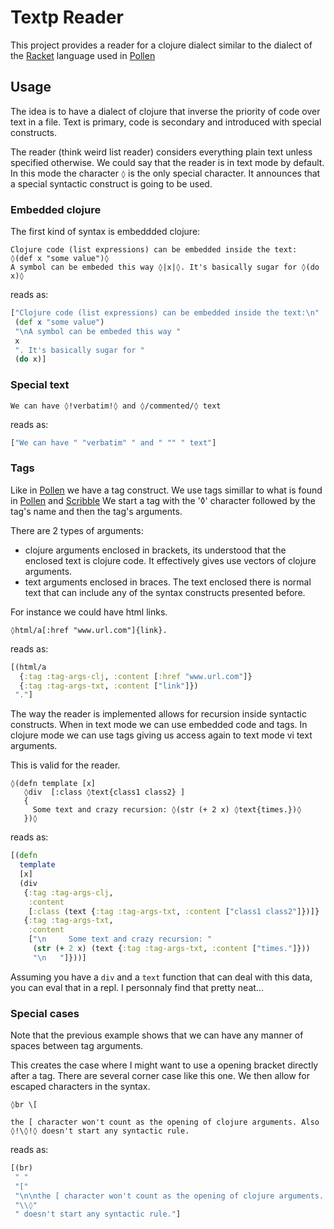 

# Textp Reader

This project provides a reader for a clojure dialect similar to the dialect
of the [Racket](https://racket-lang.org/) language used in [Pollen](https://github.com/mbutterick/pollen)


## Usage
The idea is to have a dialect of clojure that inverse the priority of code over text in a file.
Text is primary, code is secondary and introduced with special constructs.

The reader (think weird list reader) considers everything plain text unless specified otherwise. We could say that the
reader is in text mode by default. In this mode the character `◊` is the only special character.
It announces that a special syntactic construct is going to be used.

### Embedded clojure
The first kind of syntax is embeddded clojure:

```text
Clojure code (list expressions) can be embedded inside the text:
◊(def x "some value")◊
A symbol can be embeded this way ◊|x|◊. It's basically sugar for ◊(do x)◊
```
reads as:
```clojure
["Clojure code (list expressions) can be embedded inside the text:\n"
 (def x "some value")
 "\nA symbol can be embeded this way "
 x
 ". It's basically sugar for "
 (do x)]

```



### Special text
```text
We can have ◊!verbatim!◊ and ◊/commented/◊ text
```
reads as:
```clojure
["We can have " "verbatim" " and " "" " text"]

```



### Tags
Like in [Pollen](https://github.com/mbutterick/pollen) we have a tag construct. We use tags simillar to what is found in [Pollen](https://github.com/mbutterick/pollen) and [Scribble](https://docs.racket-lang.org/scribble/index.html)
We start a tag with the '◊' character followed by the tag's name and then the tag's arguments.

There are 2 types of arguments:
- clojure arguments enclosed in brackets, its understood that the enclosed text is clojure code.
 It effectively gives use vectors of clojure arguments.
- text arguments enclosed in braces. The text enclosed there is normal text that can include any of the syntax
constructs presented before.

For instance we could have html links.
```text
◊html/a[:href "www.url.com"]{link}.
```
reads as:
```clojure
[(html/a
  {:tag :tag-args-clj, :content [:href "www.url.com"]}
  {:tag :tag-args-txt, :content ["link"]})
 "."]

```


The way the reader is implemented allows for recursion inside syntactic constructs. When in text mode we can use
embedded code and tags. In clojure mode we can use tags giving us access again to text mode vi text arguments.

This is valid for the reader.
```text
◊(defn template [x]
   ◊div  [:class ◊text{class1 class2} ]
   {
     Some text and crazy recursion: ◊(str (+ 2 x) ◊text{times.})◊
   })◊
```
reads as:
```clojure
[(defn
  template
  [x]
  (div
   {:tag :tag-args-clj,
    :content
    [:class (text {:tag :tag-args-txt, :content ["class1 class2"]})]}
   {:tag :tag-args-txt,
    :content
    ["\n     Some text and crazy recursion: "
     (str (+ 2 x) (text {:tag :tag-args-txt, :content ["times."]}))
     "\n   "]}))]

```



Assuming you have a `div` and a `text` function that can deal with this data, you can eval that
in a repl. I personnaly find that pretty neat...

### Special cases
Note that the previous example shows that we can have any manner of spaces between tag arguments.

This creates the case where I might want to use a opening bracket directly after a tag.
There are several corner case like this one. We then allow for escaped characters in the syntax.
```text
◊br \[

the [ character won't count as the opening of clojure arguments. Also ◊!\◊!◊ doesn't start any syntactic rule.
```
reads as:
```clojure
[(br)
 " "
 "["
 "\n\nthe [ character won't count as the opening of clojure arguments. Also "
 "\\◊"
 " doesn't start any syntactic rule."]

```


